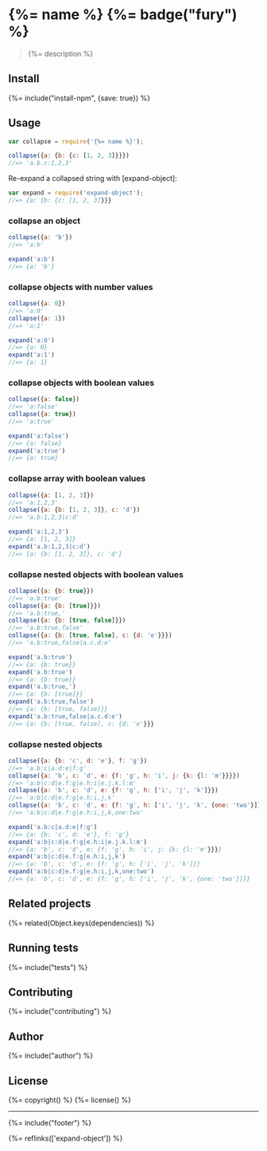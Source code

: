 # {%= name %} {%= badge("fury") %}

> {%= description %}

## Install
{%= include("install-npm", {save: true}) %}

## Usage

```js
var collapse = require('{%= name %}');

collapse({a: {b: {c: [1, 2, 3]}}})
//=> 'a.b.c:1,2,3'
```

Re-expand a collapsed string with [expand-object]:

```js
var expand = require('expand-object');
//=> {a: {b: {c: [1, 2, 3]}}}
```

### collapse an object

```js
collapse({a: 'b'})
//=> 'a:b'

expand('a:b')
//=> {a: 'b'}
```

### collapse objects with number values

```js
collapse({a: 0})
//=> 'a:0'
collapse({a: 1})
//=> 'a:1'

expand('a:0')
//=> {a: 0}
expand('a:1')
//=> {a: 1}
```

### collapse objects with boolean values

```js
collapse({a: false})
//=> 'a:false'
collapse({a: true})
//=> 'a:true'

expand('a:false')
//=> {a: false}
expand('a:true')
//=> {a: true}
```

### collapse array with boolean values

```js
collapse({a: [1, 2, 3]})
//=> 'a:1,2,3'
collapse({a: {b: [1, 2, 3]}, c: 'd'})
//=> 'a.b:1,2,3|c:d'

expand('a:1,2,3')
//=> {a: [1, 2, 3]}
expand('a.b:1,2,3|c:d')
//=> {a: {b: [1, 2, 3]}, c: 'd'}
```

### collapse nested objects with boolean values

```js
collapse({a: {b: true}})
//=> 'a.b:true'
collapse({a: {b: [true]}})
//=> 'a.b:true,'
collapse({a: {b: [true, false]}})
//=> 'a.b:true,false'
collapse({a: {b: [true, false], c: {d: 'e'}}})
//=> 'a.b:true,false|a.c.d:e'

expand('a.b:true')
//=> {a: {b: true}}
expand('a.b:true')
//=> {a: {b: true}}
expand('a.b:true,')
//=> {a: {b: [true]}}
expand('a.b:true,false')
//=> {a: {b: [true, false]}}
expand('a.b:true,false|a.c.d:e')
//=> {a: {b: [true, false], c: {d: 'e'}}}
```

### collapse nested objects

```js
collapse({a: {b: 'c', d: 'e'}, f: 'g'})
//=> 'a.b:c|a.d:e|f:g'
collapse({a: 'b', c: 'd', e: {f: 'g', h: 'i', j: {k: {l: 'm'}}}})
//=> 'a:b|c:d|e.f:g|e.h:i|e.j.k.l:m'
collapse({a: 'b', c: 'd', e: {f: 'g', h: ['i', 'j', 'k']}})
//=> 'a:b|c:d|e.f:g|e.h:i,j,k'
collapse({a: 'b', c: 'd', e: {f: 'g', h: ['i', 'j', 'k', {one: 'two'}]}})
//=> 'a:b|c:d|e.f:g|e.h:i,j,k,one:two'

expand('a.b:c|a.d:e|f:g')
//=> {a: {b: 'c', d: 'e'}, f: 'g'}
expand('a:b|c:d|e.f:g|e.h:i|e.j.k.l:m')
//=> {a: 'b', c: 'd', e: {f: 'g', h: 'i', j: {k: {l: 'm'}}}}
expand('a:b|c:d|e.f:g|e.h:i,j,k')
//=> {a: 'b', c: 'd', e: {f: 'g', h: ['i', 'j', 'k']}}
expand('a:b|c:d|e.f:g|e.h:i,j,k,one:two')
//=> {a: 'b', c: 'd', e: {f: 'g', h: ['i', 'j', 'k', {one: 'two'}]}}
```

## Related projects
{%= related(Object.keys(dependencies)) %}  

## Running tests
{%= include("tests") %}

## Contributing
{%= include("contributing") %}

## Author
{%= include("author") %}

## License
{%= copyright() %}
{%= license() %}

***

{%= include("footer") %}


{%= reflinks(['expand-object']) %}
